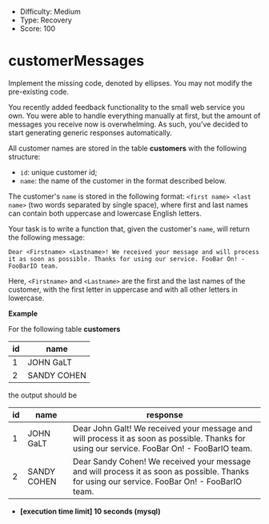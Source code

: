 - Difficulty: Medium
- Type: Recovery
- Score: 100

# customerMessages

Implement the missing code, denoted by ellipses. You may not modify the pre-existing code.

You recently added feedback functionality to the small web service you own. You were able to handle everything manually at first, but the amount of messages you receive now is overwhelming. As such, you've decided to start generating generic responses automatically.

All customer names are stored in the table **customers** with the following structure:

- `id`: unique customer id;
- `name`: the name of the customer in the format described below.

The customer's `name` is stored in the following format: `<first name> <last name>` (two words separated by single space), where first and last names can contain both uppercase and lowercase English letters.

Your task is to write a function that, given the customer's `name`, will return the following message:

`Dear <Firstname> <Lastname>! We received your message and will process it as soon as possible. Thanks for using our service. FooBar On! - FooBarIO team.`

Here, `<Firstname>` and `<Lastname>` are the first and the last names of the customer, with the first letter in uppercase and with all other letters in lowercase.

**Example**

For the following table **customers**

| id   | name        |
| ---- | ----------- |
| 1    | JOHN GaLT   |
| 2    | SANDY COHEN |

the output should be

| id   | name        | response                                                     |
| ---- | ----------- | ------------------------------------------------------------ |
| 1    | JOHN GaLT   | Dear John Galt! We received your message and will process it as soon as possible. Thanks for using our service. FooBar On! - FooBarIO team. |
| 2    | SANDY COHEN | Dear Sandy Cohen! We received your message and will process it as soon as possible. Thanks for using our service. FooBar On! - FooBarIO team. |

- **[execution time limit] 10 seconds (mysql)**